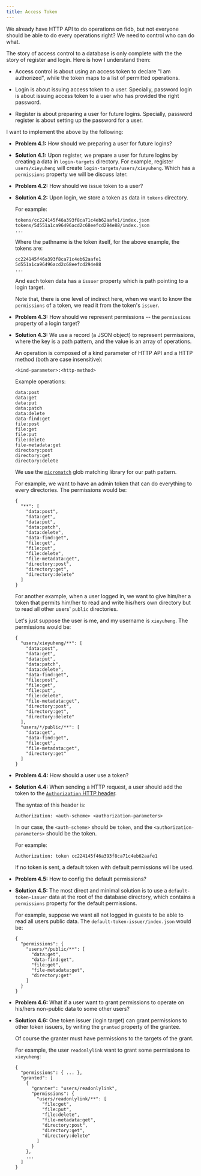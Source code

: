 ```yaml
---
title: Access Token
---
```


We already have HTTP API to do operations on fidb,
but not everyone should be able to do every operations right?
We need to control who can do what.

The story of access control to a database
is only complete with the the story of register and login.
Here is how I understand them:

- Access control is about
  using an access token to declare "I am authorized",
  while the token maps to a list of permitted operations.

- Login is about issuing access token to a user.
  Specially, password login is about issuing access token to a user
  who has provided the right password.

- Register is about preparing a user for future logins.
  Specially, password register is about setting up the password for a user.

I want to implement the above by the following:

- **Problem 4.1:** How should we preparing a user for future logins?

- **Solution 4.1:** Upon register, we prepare a user for future logins by
  creating a data in `login-targets` directory.
  For example, register `users/xieyuheng`
  will create `login-targets/users/xieyuheng`.
  Which has a `permissions` property we will be discuss later.

- **Problem 4.2:** How should we issue token to a user?

- **Solution 4.2:** Upon login, we store a token as data in `tokens` directory.

  For example:

  ```
  tokens/cc224145f46a393f8ca71c4eb62aafe1/index.json
  tokens/5d551a1ca96496acd2c68eefcd294e88/index.json
  ...
  ```

  Where the pathname is the token itself,
  for the above example,
  the tokens are:

  ```
  cc224145f46a393f8ca71c4eb62aafe1
  5d551a1ca96496acd2c68eefcd294e88
  ...
  ```

  And each token data has a `issuer` property
  which is path pointing to a login target.

  Note that, there is one level of indirect here,
  when we want to know the `permissions` of a token,
  we read it from the token's `issuer`.

- **Problem 4.3:** How should we represent permissions
  -- the `permissions` property of a login target?

- **Solution 4.3:** We use a record (a JSON object) to represent permissions,
  where the key is a path pattern, and the value is an array of operations.

  An operation is composed of
  a kind parameter of HTTP API
  and a HTTP method
  (both are case insensitive):

  ```
  <kind-parameter>:<http-method>
  ```

  Example operations:

  ```
  data:post
  data:get
  data:put
  data:patch
  data:delete
  data-find:get
  file:post
  file:get
  file:put
  file:delete
  file-metadata:get
  directory:post
  directory:get
  directory:delete
  ```

  We use the [`micromatch`](https://github.com/micromatch/micromatch)
  glob matching library for our path pattern.

  For example, we want to have an admin token
  that can do everything to every directories.
  The permissions would be:

  ```
  {
    "**": [
      "data:post",
      "data:get",
      "data:put",
      "data:patch",
      "data:delete",
      "data-find:get",
      "file:get",
      "file:put",
      "file:delete",
      "file-metadata:get",
      "directory:post",
      "directory:get",
      "directory:delete"
    ]
  }
  ```

  For another example, when a user logged in,
  we want to give him/her a token
  that permits him/her to read and write his/hers own directory
  but to read all other users' `public` directories.

  Let's just suppose the user is me, and my username is `xieyuheng`.
  The permissions would be:

  ```
  {
    "users/xieyuheng/**": [
      "data:post",
      "data:get",
      "data:put",
      "data:patch",
      "data:delete",
      "data-find:get",
      "file:post",
      "file:get",
      "file:put",
      "file:delete",
      "file-metadata:get",
      "directory:post",
      "directory:get",
      "directory:delete"
    ],
    "users/*/public/**": [
      "data:get",
      "data-find:get",
      "file:get",
      "file-metadata:get",
      "directory:get"
    ]
  }
  ```

- **Problem 4.4:** How should a user use a token?

- **Solution 4.4:** When sending a HTTP request,
  a user should add the token to
  the [`Authorization` HTTP header](https://developer.mozilla.org/en-US/docs/Web/HTTP/Headers/Authorization).

  The syntax of this header is:

  ```
  Authorization: <auth-scheme> <authorization-parameters>
  ```

  In our case, the `<auth-scheme>` should be `token`,
  and the `<authorization-parameters>` should be the token.

  For example:

  ```
  Authorization: token cc224145f46a393f8ca71c4eb62aafe1
  ```

  If no token is sent, a default token
  with default permissions will be used.

- **Problem 4.5:** How to config the default permissions?

- **Solution 4.5:** The most direct and minimal solution
  is to use a `default-token-issuer` data
  at the root of the database directory,
  which contains a `permissions` property
  for the default permissions.

  For example, suppose we want all not logged in guests
  to be able to read all users public data.
  The `default-token-issuer/index.json` would be:

  ```
  {
    "permissions": {
      "users/*/public/**": [
        "data:get",
        "data-find:get",
        "file:get",
        "file-metadata:get",
        "directory:get"
      ]
    }
  }
  ```

- **Problem 4.6:** What if a user want to grant permissions
  to operate on his/hers non-public data
  to some other users?

- **Solution 4.6:** One token issuer (login target)
  can grant permissions to other token issuers,
  by writing the `granted` property of the grantee.

  Of course the granter must have permissions to the targets of the grant.

  For example, the user `readonlylink` want to
  grant some permissions to `xieyuheng`:

  ```
  {
    "permissions": { ... },
    "granted": [
      {
        "granter": "users/readonlylink",
        "permissions": {
          "users/readonlylink/**": [
            "file:get",
            "file:put",
            "file:delete",
            "file-metadata:get",
            "directory:post",
            "directory:get",
            "directory:delete"
          ]
        }
      },
      ...
    ]
  }
  ```
